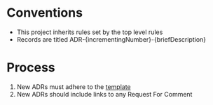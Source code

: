 # Conventions

- This project inherits rules set by the top level rules
- Records are titled ADR-{incrementingNumber}-{briefDescription}

# Process

1. New ADRs must adhere to the [template](template/adr.md)
2. New ADRs should include links to any Request For Comment 
